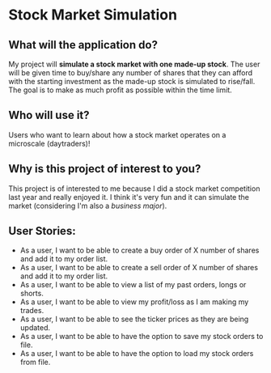 # Stock Market Simulation

## What will the application do?
My project will **simulate a stock market with one made-up stock**. The user will be given time to buy/share any number of shares that they can afford with the starting investment as the made-up stock is simulated to rise/fall. The goal is to make as much profit as possible within the time limit. 

## Who will use it?
Users who want to learn about how a stock market operates on a microscale (daytraders)!

## Why is this project of interest to you?
This project is of interested to me because I did a stock market competition last year and really enjoyed it. I think it's very fun and it can simulate the market (considering I'm also a _business_ _major_).


## User Stories:
* As a user, I want to be able to create a buy order of X number of shares and add it to my order list.
* As a user, I want to be able to create a sell order of X number of shares and add it to my order list.
* As a user, I want to be able to view a list of my past orders, longs or shorts.
* As a user, I want to be able to view my profit/loss as I am making my trades.
* As a user, I want to be able to see the ticker prices as they are being updated.
* As a user, I want to be able to have the option to save my stock orders to file.
* As a user, I want to be able to have the option to load my stock orders from file.
